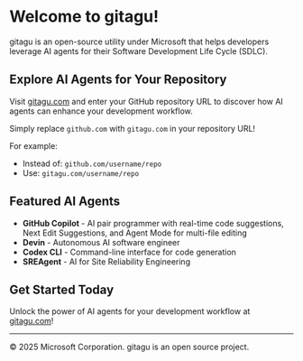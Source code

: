 # Welcome to gitagu!

gitagu is an open-source utility under Microsoft that helps developers leverage AI agents for their Software Development Life Cycle (SDLC).

## Explore AI Agents for Your Repository

Visit [gitagu.com](https://gitagu.com) and enter your GitHub repository URL to discover how AI agents can enhance your development workflow.

Simply replace `github.com` with `gitagu.com` in your repository URL!

For example:
- Instead of: `github.com/username/repo`
- Use: `gitagu.com/username/repo`

## Featured AI Agents

- **GitHub Copilot** - AI pair programmer with real-time code suggestions, Next Edit Suggestions, and Agent Mode for multi-file editing
- **Devin** - Autonomous AI software engineer
- **Codex CLI** - Command-line interface for code generation
- **SREAgent** - AI for Site Reliability Engineering

## Get Started Today

Unlock the power of AI agents for your development workflow at [gitagu.com](https://gitagu.com)!

---

© 2025 Microsoft Corporation. gitagu is an open source project.
